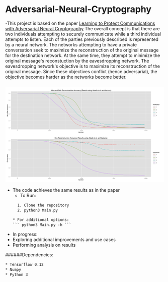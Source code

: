 # Adversarial-Neural-Cryptography

-This project is based on the paper <a href="https://openreview.net/pdf?id=S1HEBe_Jl">Learning to Protect Communications with Adversarial Neural Cryptography</a> The overall concept is that there are two individuals attempting to securely communicate while a third individual attempts to listen. Each of the parties previously described is represented by a neural network. The networks attempting to have a private conversation seek to maximize the reconstruction of the original message for the destination network. At the same time, they attempt to minimize the original message's reconstuction by the eavesdropping network. The eavesdropping network's objective is to maximize its reconstruction of the original message. Since these objectives conflict (hence adversarial), the objective becomes harder as the networks become better.



###



<img src = "analysis/original_results.png"><img>


* The code achieves the same results as in the paper
  * To Run:
  ```
    1. Clone the repository
    2. python3 Main.py
  ```
      * For additional options:
      ``` python3 Main.py -h ```
      
* In progress:
 * Exploring additional improvements and use cases
 * Performing analysis on results
 

   
######Dependencies:
```
* Tensorflow 0.12
* Numpy
* Python 3
```
    
